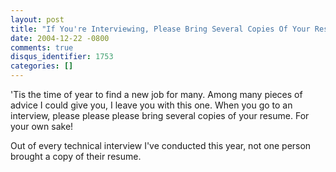 ```yaml
---
layout: post
title: "If You're Interviewing, Please Bring Several Copies Of Your Resume"
date: 2004-12-22 -0800
comments: true
disqus_identifier: 1753
categories: []
---
```

'Tis the time of year to find a new job for many. Among many pieces of
advice I could give you, I leave you with this one. When you go to an
interview, please please please bring several copies of your resume. For
your own sake!

Out of every technical interview I've conducted this year, not one
person brought a copy of their resume.

